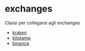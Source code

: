 # exchanges
Classi per collegarsi agli exchanges

- [kraken](https://github.com/jambtc/kraken.git)
- [bitstamp](https://github.com/jambtc/bitstamp.git)
- [binance](https://github.com/jambtc/binance.git)
